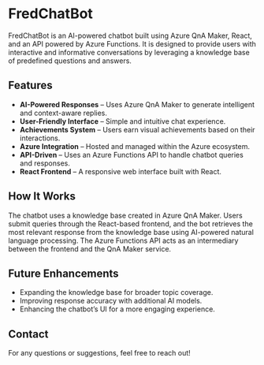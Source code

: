 # FredChatBot

FredChatBot is an AI-powered chatbot built using Azure QnA Maker, React, and an API powered by Azure Functions. It is designed to provide users with interactive and informative conversations by leveraging a knowledge base of predefined questions and answers.

## Features

- **AI-Powered Responses** – Uses Azure QnA Maker to generate intelligent and context-aware replies.
- **User-Friendly Interface** – Simple and intuitive chat experience.
- **Achievements System** – Users earn visual achievements based on their interactions.
- **Azure Integration** – Hosted and managed within the Azure ecosystem.
- **API-Driven** – Uses an Azure Functions API to handle chatbot queries and responses.
- **React Frontend** – A responsive web interface built with React.

## How It Works

The chatbot uses a knowledge base created in Azure QnA Maker. Users submit queries through the React-based frontend, and the bot retrieves the most relevant response from the knowledge base using AI-powered natural language processing. The Azure Functions API acts as an intermediary between the frontend and the QnA Maker service.

## Future Enhancements

- Expanding the knowledge base for broader topic coverage.
- Improving response accuracy with additional AI models.
- Enhancing the chatbot’s UI for a more engaging experience.

## Contact

For any questions or suggestions, feel free to reach out!



